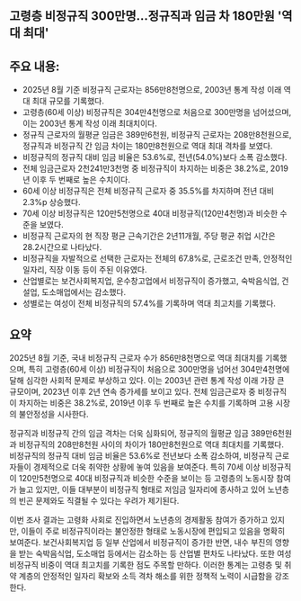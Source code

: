 ## 고령층 비정규직 300만명…정규직과 임금 차 180만원 '역대 최대'

## 주요 내용:
*   2025년 8월 기준 비정규직 근로자는 856만8천명으로, 2003년 통계 작성 이래 역대 최대 규모를 기록했다.
*   고령층(60세 이상) 비정규직은 304만4천명으로 처음으로 300만명을 넘어섰으며, 이는 2003년 통계 작성 이래 최대치이다.
*   정규직 근로자의 월평균 임금은 389만6천원, 비정규직 근로자는 208만8천원으로, 정규직과 비정규직 간 임금 차이는 180만8천원으로 역대 최대 격차를 보였다.
*   비정규직의 정규직 대비 임금 비율은 53.6%로, 전년(54.0%)보다 소폭 감소했다.
*   전체 임금근로자 2천241만3천명 중 비정규직이 차지하는 비중은 38.2%로, 2019년 이후 두 번째로 높은 수치이다.
*   60세 이상 비정규직은 전체 비정규직 근로자 중 35.5%를 차지하며 전년 대비 2.3%p 상승했다.
*   70세 이상 비정규직은 120만5천명으로 40대 비정규직(120만4천명)과 비슷한 수준을 보였다.
*   비정규직 근로자의 현 직장 평균 근속기간은 2년11개월, 주당 평균 취업 시간은 28.2시간으로 나타났다.
*   비정규직을 자발적으로 선택한 근로자는 전체의 67.8%로, 근로조건 만족, 안정적인 일자리, 직장 이동 등이 주된 이유였다.
*   산업별로는 보건사회복지업, 운수창고업에서 비정규직이 증가했고, 숙박음식업, 건설업, 도소매업에서는 감소했다.
*   성별로는 여성이 전체 비정규직의 57.4%를 기록하며 역대 최고치를 기록했다.

## 요약

2025년 8월 기준, 국내 비정규직 근로자 수가 856만8천명으로 역대 최대치를 기록했으며, 특히 고령층(60세 이상) 비정규직이 처음으로 300만명을 넘어선 304만4천명에 달해 심각한 사회적 문제로 부상하고 있다. 이는 2003년 관련 통계 작성 이래 가장 큰 규모이며, 2023년 이후 2년 연속 증가세를 보이고 있다. 전체 임금근로자 중 비정규직이 차지하는 비중은 38.2%로, 2019년 이후 두 번째로 높은 수치를 기록하며 고용 시장의 불안정성을 시사한다.

정규직과 비정규직 간의 임금 격차는 더욱 심화되어, 정규직의 월평균 임금 389만6천원과 비정규직의 208만8천원 사이의 차이가 180만8천원으로 역대 최대치를 기록했다. 비정규직의 정규직 대비 임금 비율은 53.6%로 전년보다 소폭 감소하여, 비정규직 근로자들이 경제적으로 더욱 취약한 상황에 놓여 있음을 보여준다. 특히 70세 이상 비정규직이 120만5천명으로 40대 비정규직과 비슷한 수준을 보이는 등 고령층의 노동시장 참여가 늘고 있지만, 이들 대부분이 비정규직 형태로 저임금 일자리에 종사하고 있어 노년층의 빈곤 문제와도 직결될 수 있다는 우려가 제기된다.

이번 조사 결과는 고령화 사회로 진입하면서 노년층의 경제활동 참여가 증가하고 있지만, 이들이 주로 비정규직이라는 불안정한 형태로 노동시장에 편입되고 있음을 명확히 보여준다. 보건사회복지업 등 일부 산업에서 비정규직이 증가한 반면, 내수 부진의 영향을 받는 숙박음식업, 도소매업 등에서는 감소하는 등 산업별 편차도 나타났다. 또한 여성 비정규직 비중이 역대 최고치를 기록한 점도 주목할 만하다. 이러한 통계는 고령층 및 취약 계층의 안정적인 일자리 확보와 소득 격차 해소를 위한 정책적 노력이 시급함을 강조한다.